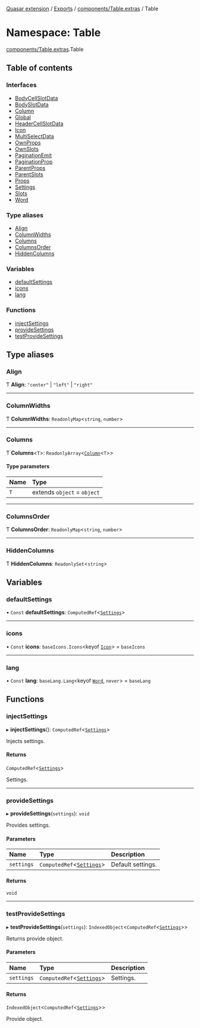 [Quasar extension](../index.md) / [Exports](../modules.md) / [components/Table.extras](components_Table_extras.md) / Table

# Namespace: Table

[components/Table.extras](components_Table_extras.md).Table

## Table of contents

### Interfaces

- [BodyCellSlotData](../interfaces/components_Table_extras.Table.BodyCellSlotData.md)
- [BodySlotData](../interfaces/components_Table_extras.Table.BodySlotData.md)
- [Column](../interfaces/components_Table_extras.Table.Column.md)
- [Global](../interfaces/components_Table_extras.Table.Global.md)
- [HeaderCellSlotData](../interfaces/components_Table_extras.Table.HeaderCellSlotData.md)
- [Icon](../interfaces/components_Table_extras.Table.Icon.md)
- [MultiSelectData](../interfaces/components_Table_extras.Table.MultiSelectData.md)
- [OwnProps](../interfaces/components_Table_extras.Table.OwnProps.md)
- [OwnSlots](../interfaces/components_Table_extras.Table.OwnSlots.md)
- [PaginationEmit](../interfaces/components_Table_extras.Table.PaginationEmit.md)
- [PaginationProp](../interfaces/components_Table_extras.Table.PaginationProp.md)
- [ParentProps](../interfaces/components_Table_extras.Table.ParentProps.md)
- [ParentSlots](../interfaces/components_Table_extras.Table.ParentSlots.md)
- [Props](../interfaces/components_Table_extras.Table.Props.md)
- [Settings](../interfaces/components_Table_extras.Table.Settings.md)
- [Slots](../interfaces/components_Table_extras.Table.Slots.md)
- [Word](../interfaces/components_Table_extras.Table.Word.md)

### Type aliases

- [Align](components_Table_extras.Table.md#align)
- [ColumnWidths](components_Table_extras.Table.md#columnwidths)
- [Columns](components_Table_extras.Table.md#columns)
- [ColumnsOrder](components_Table_extras.Table.md#columnsorder)
- [HiddenColumns](components_Table_extras.Table.md#hiddencolumns)

### Variables

- [defaultSettings](components_Table_extras.Table.md#defaultsettings)
- [icons](components_Table_extras.Table.md#icons)
- [lang](components_Table_extras.Table.md#lang)

### Functions

- [injectSettings](components_Table_extras.Table.md#injectsettings)
- [provideSettings](components_Table_extras.Table.md#providesettings)
- [testProvideSettings](components_Table_extras.Table.md#testprovidesettings)

## Type aliases

### Align

Ƭ **Align**: ``"center"`` \| ``"left"`` \| ``"right"``

___

### ColumnWidths

Ƭ **ColumnWidths**: `ReadonlyMap`<`string`, `number`\>

___

### Columns

Ƭ **Columns**<`T`\>: `ReadonlyArray`<[`Column`](../interfaces/components_Table_extras.Table.Column.md)<`T`\>\>

#### Type parameters

| Name | Type |
| :------ | :------ |
| `T` | extends `object` = `object` |

___

### ColumnsOrder

Ƭ **ColumnsOrder**: `ReadonlyMap`<`string`, `number`\>

___

### HiddenColumns

Ƭ **HiddenColumns**: `ReadonlySet`<`string`\>

## Variables

### defaultSettings

• `Const` **defaultSettings**: `ComputedRef`<[`Settings`](../interfaces/components_Table_extras.Table.Settings.md)\>

___

### icons

• `Const` **icons**: `baseIcons.Icons`<keyof [`Icon`](../interfaces/components_Table_extras.Table.Icon.md)\> = `baseIcons`

___

### lang

• `Const` **lang**: `baseLang.Lang`<keyof [`Word`](../interfaces/components_Table_extras.Table.Word.md), `never`\> = `baseLang`

## Functions

### injectSettings

▸ **injectSettings**(): `ComputedRef`<[`Settings`](../interfaces/components_Table_extras.Table.Settings.md)\>

Injects settings.

#### Returns

`ComputedRef`<[`Settings`](../interfaces/components_Table_extras.Table.Settings.md)\>

Settings.

___

### provideSettings

▸ **provideSettings**(`settings`): `void`

Provides settings.

#### Parameters

| Name | Type | Description |
| :------ | :------ | :------ |
| `settings` | `ComputedRef`<[`Settings`](../interfaces/components_Table_extras.Table.Settings.md)\> | Default settings. |

#### Returns

`void`

___

### testProvideSettings

▸ **testProvideSettings**(`settings`): `IndexedObject`<`ComputedRef`<[`Settings`](../interfaces/components_Table_extras.Table.Settings.md)\>\>

Returns provide object.

#### Parameters

| Name | Type | Description |
| :------ | :------ | :------ |
| `settings` | `ComputedRef`<[`Settings`](../interfaces/components_Table_extras.Table.Settings.md)\> | Settings. |

#### Returns

`IndexedObject`<`ComputedRef`<[`Settings`](../interfaces/components_Table_extras.Table.Settings.md)\>\>

Provide object.
